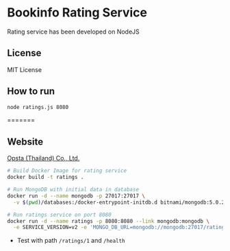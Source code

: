 # Bookinfo Rating Service

Rating service has been developed on NodeJS

## License

MIT License

## How to run

```bash
node ratings.js 8080
```
=======
## Website

[Opsta (Thailand) Co., Ltd.](https://www.opsta.co.th)

```bash
# Build Docker Image for rating service
docker build -t ratings .

# Run MongoDB with initial data in database
docker run -d --name mongodb -p 27017:27017 \
  -v $(pwd)/databases:/docker-entrypoint-initdb.d bitnami/mongodb:5.0.2-debian-10-r2

# Run ratings service on port 8080
docker run -d --name ratings -p 8080:8080 --link mongodb:mongodb \
  -e SERVICE_VERSION=v2 -e 'MONGO_DB_URL=mongodb://mongodb:27017/ratings' ratings
```

* Test with path `/ratings/1` and `/health`
